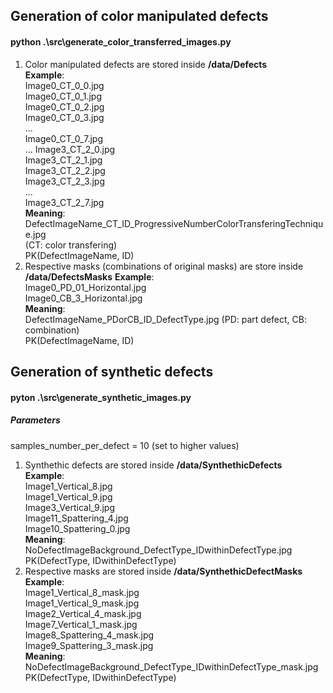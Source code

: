 ## Generation of color manipulated defects
#### python .\src\generate_color_transferred_images.py
1. Color manipulated defects are stored inside **/data/Defects**   
    **Example**:  
    Image0_CT_0_0.jpg  
    Image0_CT_0_1.jpg  
    Image0_CT_0_2.jpg  
    Image0_CT_0_3.jpg  
    ...  
    Image0_CT_0_7.jpg  
    ...
    Image3_CT_2_0.jpg  
    Image3_CT_2_1.jpg  
    Image3_CT_2_2.jpg  
    Image3_CT_2_3.jpg  
    ...  
    Image3_CT_2_7.jpg  
    **Meaning**:  
    DefectImageName_CT_ID_ProgressiveNumberColorTransferingTechnique.jpg  
    (CT: color transfering)  
    PK(DefectImageName, ID)  
2. Respective masks (combinations of original masks) are store inside **/data/DefectsMasks**
    **Example**:  
    Image0_PD_01_Horizontal.jpg  
    Image0_CB_3_Horizontal.jpg  
    **Meaning**:  
    DefectImageName_PDorCB_ID_DefectType.jpg (PD: part defect, CB: combination)  
    PK(DefectImageName, ID)  

## Generation of synthetic defects
#### pyton .\src\generate_synthetic_images.py 
##### Parameters 
samples_number_per_defect = 10 (set to higher values)  
1. Synthethic defects are stored inside **/data/SynthethicDefects**   
    **Example**:  
    Image1_Vertical_8.jpg  
    Image1_Vertical_9.jpg  
    Image3_Vertical_9.jpg  
    Image11_Spattering_4.jpg  
    Image10_Spattering_0.jpg  
    **Meaning**:  
    NoDefectImageBackground_DefectType_IDwithinDefectType.jpg  
    PK(DefectType, IDwithinDefectType)  
2. Respective masks are stored inside **/data/SynthethicDefectMasks**  
    **Example**:  
    Image1_Vertical_8_mask.jpg  
    Image1_Vertical_9_mask.jpg  
    Image2_Vertical_4_mask.jpg  
    Image7_Vertical_1_mask.jpg  
    Image8_Spattering_4_mask.jpg  
    Image9_Spattering_3_mask.jpg  
    **Meaning**:  
    NoDefectImageBackground_DefectType_IDwithinDefectType_mask.jpg  
    PK(DefectType, IDwithinDefectType)  